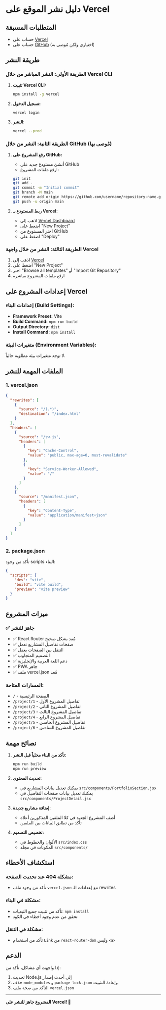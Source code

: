 # دليل نشر الموقع على Vercel

## المتطلبات المسبقة
- حساب على [Vercel](https://vercel.com)
- حساب على [GitHub](https://github.com) (اختياري ولكن مُوصى به)

## طريقة النشر

### الطريقة الأولى: النشر المباشر من خلال Vercel CLI

1. **تثبيت Vercel CLI:**
   ```bash
   npm install -g vercel
   ```

2. **تسجيل الدخول:**
   ```bash
   vercel login
   ```

3. **النشر:**
   ```bash
   vercel --prod
   ```

### الطريقة الثانية: النشر من خلال GitHub (مُوصى بها)

1. **رفع المشروع على GitHub:**
   - أنشئ مستودع جديد على GitHub
   - ارفع ملفات المشروع:
   ```bash
   git init
   git add .
   git commit -m "Initial commit"
   git branch -M main
   git remote add origin https://github.com/username/repository-name.git
   git push -u origin main
   ```

2. **ربط المستودع بـ Vercel:**
   - اذهب إلى [Vercel Dashboard](https://vercel.com/dashboard)
   - اضغط على "New Project"
   - اختر المستودع من GitHub
   - اضغط على "Deploy"

### الطريقة الثالثة: النشر من خلال واجهة Vercel

1. اذهب إلى [Vercel](https://vercel.com)
2. اضغط على "New Project"
3. اختر "Browse all templates" أو "Import Git Repository"
4. ارفع ملفات المشروع مباشرة

## إعدادات المشروع على Vercel

### إعدادات البناء (Build Settings):
- **Framework Preset:** Vite
- **Build Command:** `npm run build`
- **Output Directory:** `dist`
- **Install Command:** `npm install`

### متغيرات البيئة (Environment Variables):
لا توجد متغيرات بيئة مطلوبة حالياً.

## الملفات المهمة للنشر

### 1. vercel.json
```json
{
  "rewrites": [
    {
      "source": "/(.*)",
      "destination": "/index.html"
    }
  ],
  "headers": [
    {
      "source": "/sw.js",
      "headers": [
        {
          "key": "Cache-Control",
          "value": "public, max-age=0, must-revalidate"
        },
        {
          "key": "Service-Worker-Allowed",
          "value": "/"
        }
      ]
    },
    {
      "source": "/manifest.json",
      "headers": [
        {
          "key": "Content-Type",
          "value": "application/manifest+json"
        }
      ]
    }
  ]
}
```

### 2. package.json
تأكد من وجود scripts البناء:
```json
{
  "scripts": {
    "dev": "vite",
    "build": "vite build",
    "preview": "vite preview"
  }
}
```

## ميزات المشروع

### ✅ جاهز للنشر
- ✅ React Router مُعد بشكل صحيح
- ✅ صفحات تفاصيل المشاريع تعمل
- ✅ التنقل بين الصفحات يعمل
- ✅ التصميم المتجاوب
- ✅ دعم اللغة العربية والإنجليزية
- ✅ PWA جاهز
- ✅ ملف vercel.json مُعد

### المسارات المتاحة:
- `/` - الصفحة الرئيسية
- `/project/1` - تفاصيل المشروع الأول
- `/project/2` - تفاصيل المشروع الثاني
- `/project/3` - تفاصيل المشروع الثالث
- `/project/4` - تفاصيل المشروع الرابع
- `/project/5` - تفاصيل المشروع الخامس
- `/project/6` - تفاصيل المشروع السادس

## نصائح مهمة

1. **تأكد من البناء محلياً قبل النشر:**
   ```bash
   npm run build
   npm run preview
   ```

2. **تحديث المحتوى:**
   - يمكنك تعديل بيانات المشاريع في `src/components/PortfolioSection.jsx`
   - يمكنك تعديل بيانات صفحات التفاصيل في `src/components/ProjectDetail.jsx`

3. **إضافة مشاريع جديدة:**
   - أضف المشروع الجديد في كلا الملفين المذكورين أعلاه
   - تأكد من تطابق البيانات بين الملفين

4. **تخصيص التصميم:**
   - الألوان والخطوط في `src/index.css`
   - المكونات في مجلد `src/components/`

## استكشاف الأخطاء

### مشكلة 404 عند تحديث الصفحة:
- تأكد من وجود ملف `vercel.json` مع إعدادات الـ rewrites

### مشكلة في البناء:
- تأكد من تثبيت جميع التبعيات: `npm install`
- تحقق من عدم وجود أخطاء في الكود

### مشكلة في التنقل:
- تأكد من استخدام `Link` من `react-router-dom` وليس `<a>`

## الدعم

إذا واجهت أي مشاكل، تأكد من:
1. تحديث Node.js إلى أحدث إصدار
2. حذف `node_modules` و `package-lock.json` وإعادة التثبيت
3. التأكد من صحة ملف `vercel.json`

---

**المشروع جاهز للنشر على Vercel! 🚀**


